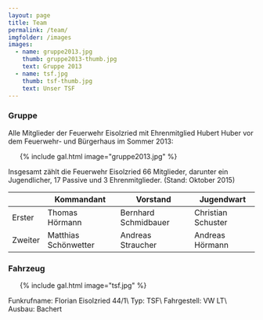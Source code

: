 ```yaml
---
layout: page
title: Team
permalink: /team/
imgfolder: /images
images:
  - name: gruppe2013.jpg
    thumb: gruppe2013-thumb.jpg
    text: Gruppe 2013
  - name: tsf.jpg
    thumb: tsf-thumb.jpg
    text: Unser TSF
---
```


### Gruppe

Alle Mitglieder der Feuerwehr Eisolzried mit Ehrenmitglied Hubert Huber vor dem Feuerwehr- und Bürgerhaus im Sommer 2013:

<ul class="page">
  {% include gal.html image="gruppe2013.jpg" %}
</ul>

Insgesamt zählt die Feuerwehr Eisolzried 66 Mitglieder, darunter ein Jugendlicher, 17 Passive und 3 Ehrenmitglieder. (Stand: Oktober 2015)

<table class="table-responsive">
  <thead>
    <tr>
      <th></th>
      <th>Kommandant</th>
      <th>Vorstand</th>
      <th>Jugendwart</th>
    </tr>
  </thead>
  <tbody>
    <tr>
      <td>Erster</td>
      <td>Thomas Hörmann</td>
      <td>Bernhard Schmidbauer</td>
      <td>Christian Schuster</td>
    </tr>
    <tr>
      <td>Zweiter</td>
      <td>Matthias Schönwetter</td>
      <td>Andreas Straucher</td>
      <td>Andreas Hörmann</td>
    </tr>
  </tbody>
</table>

### Fahrzeug

<ul class="page">
  {% include gal.html image="tsf.jpg" %}
</ul>

Funkrufname: Florian Eisolzried 44/1\\
Typ: TSF\\
Fahrgestell: VW LT\\
Ausbau: Bachert

